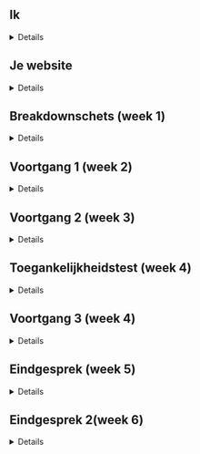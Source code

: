 
## Ik

<details>

### Auteur:
Daniël Vink

#### Je startniveau:
Rood

#### Je focus:
Bij deze website leg ik de focus neer op de surface plane
 
</details>





## Je website

<details>


### Je opdracht:
https://dierenparkamersfoort.nl/

#### Screenshot(s) van de eerste pagina (small screen): 
hier de naam van de pagina  
<img src="images/screenshot_voorpagina.png" width="375px" alt="omschrijving van de pagina">

#### Screenshot(s) van de tweede pagina (small screen):
hier de naam van de pagina  
<img src="images/screenshot_pagina2.png" width="375px" alt="omschrijving van de pagina">
 
</details>



## Breakdownschets (week 1)

<details>
De website kleineert bij 1200px width 992px width 768px width
### de hele pagina:
1200px
<img src="images/breakdown1200.png" width="375px" alt="breakdown van de hele pagina">
992px
<img src="images/breakdown992.png" width="375px" alt="breakdown van de hele pagina">
768px
<img src="images/breakdown768.png" width="375px" alt="breakdown van de hele pagina">
### dynamisch deel (bijv menu): 
 
<img src="images/menu768.png" width="375px" alt="breakdown van een dynamisch deel">
1200px menu
<img src="images/menu1200.png" width="375px" alt="breakdown van een dynamisch deel">
 
Hier twee schetsen van wanneer de website een breakdownpoint bereikt.
<img src="images/1200pxschets.png" width="375px" alt="breakdown schets">
<img src="images/1200pxschets.png" width="375px" alt="breakdown schets">

</details>





## Voortgang 1 (week 2)

<details>

### Stand van zaken
Ik vond het positioneren soms wel lastig. Het werkte soms gewoon niet. Ook heb ik veel moeite gehad met die media query. Om te begrijpen waarom de button bij 768 opeens verwdijnt. Maar dat werd dus met een media query gedaan.


### Agenda voor meeting
samen met je groepje opstellen

| Daniël     | student 2          | student 3    | student 4        |
| ---            | ---                | ---          | ---              |
| ik heb geen vragen | dit als er tijd is | nog een punt | dit wil ik zeker |
| ...            | ...                | ...          | ...              |


### Verslag van meeting
hier na afloop snel de uitkomsten van de meeting vastleggen

- HTML opmaken
- Niet te ver vooruitlopen.


</details>





## Voortgang 2 (week 3)

<details>


### Stand van zaken
Ik ben niet super erg opgeschoten deze week door omstandigheden. Ik moet nog flink aan de slag om alles af te krijgen.


### Agenda voor meeting
samen met je groepje opstellen

| Daniël     | student 2          | student 3    | student 4        |
| ---            | ---                | ---          | ---              |
| Ik heb geen vragen | dit als er tijd is | nog een punt | dit wil ik zeker |
| ...            | ...                | ...          | ...              |


### Verslag van meeting
hier na afloop snel de uitkomsten van de meeting vastleggen

Minder focussen op het responsive maken van de website want dit kost veel tijd. Focussen op de surface van de website.

</details>





## Toegankelijkheidstest (week 4)

<details>
Tijdens de 8e werkgroep zijn wij als klas een toegangkelijkheids test gaan ondernemen. Deze als functie om er achter te komen wat de toegangkelijkheid is van de huidige status van onze website. 

### Bevindingen
Lijst met bevindingen die ik heb gevonden:
 - Menu niet toegangkelijk voor een screenreader
 - Er misten veel alt tags binnen mijn HTML
 - het kleurcontrast is goed.
 - De website is toegankelijk voor mensen met Parkinson.
 - De verandering van kleur tijdens hoveren maakt interactieve elementen zichtbaar voor slechtzienden.

#### Menu niet toegangkelijk voor een screenreader

Op dit moment kan een screenreader nog niet optimaal werken op mijn website. De website is nog niet zo optimaal geprogrammeerd dat de screenreader deze goed kan lezen. Een voorbeeld hiervan is het menu. Deze kan niet worden opengeklapt waardoor een blind persoon die een screenreader gebruikt deze nooit zou kunnen gebruiken. De screenreader vind het element ook niet. Hier zal ik in de toekomst een verandering in gaan brengen.


#### Er missen alt tags

Tijdens het gebruiken van de screenreader ben ik erachter gekomen dat er veel alt tags ontbraken in mijn code. Dit zorgde ervoor dat een screenreader geen idee heeft wat er afgebeeld staat in een afbeelding. Hierdoor weet de gebruiker van een screenreader ook niet wat er afspeelt wat niet gebruikersvriendelijk is. Ik heb dit zo snel mogelijk aangepast. 


#### Het kleurcontrast is goed

Tijdens de les heb ik gebruik gemaakt van de aanwezige brillen. Door deze brillen te gebruiken ben ik erachter gekomen dat de verschillende elementen op mijn website goed te onderscheiden zijn van elkaar. Ook wanneer er sprake is van een wazig beeld of kleurenblindheid.


#### Website toegankelijk voor mensen met Parkinson 

Tijdens de les heb ik gebruik gemaakt van het apparaat wat je arm deed trillen. De website was vrijwel goed te besturen met het parkinson naboots apparaat. Echter waren alleen de kleine 'Lees meer' buttons iets moeilijker om aan te klikken. Dit maakt het misschien iets moeilijker maar het is voor alsnog goed te doen.

 
#### Verandering kleur interactieve elementen 

Door dat de kleur verandert van de meeste interactieve elementen is het voor slechtzienden gemakkelijker gemaakt om te herkennen wanneer een element interactief is. Dit zal ik onthouden om later ook toe te passen.
 
#### Conclusie

Mijn website is niet toegankelijk voor screenreaders. Dit zal ik in de toekomst nog moeten gaan verbeteren zodat dit ook toegankelijk is voor mensen met een beperking zoals blindheid. Wel kunnen mensen die wat slechter zien mijn website goed gebruiken en ook mensen met Parkinson. Echter denk ik dat het optimaal maken van een screenreader nog best complex kan zijn en ik moet hier dus ook nog veel over leren. Maar daar heb ik de tijd ook nog voor.

</details>





## Voortgang 3 (week 4)

<details>


### Stand van zaken
De stand van zaken is dat ik nog heel veel classes en div's gebruik. Dit mag echter niet waardoor ik dit nog moet gaan aanpassen.


### Agenda voor meeting
samen met je groepje opstellen

| student 1      | student 2          | student 3    | student 4        |
| ---            | ---                | ---          | ---              |
| Vragen of divs | en dit             | en ik dit    | en dan ik dat    |
| mogen en classes| dit als er tijd is | nog een punt | dit wil ik zeker |
| ...            | ...                | ...          | ...              |


### Verslag van meeting
hier na afloop snel de uitkomsten van de meeting vastleggen

Alle classes en divs wegwerken is wat ik nog moet doen. En de rest van de website afmaken, ook nog door de W3C validator halen.

</details>





## Eindgesprek (week 5)

<details>


### Stand van zaken
Ik ben tevreden met het eindresultaat wat ik heb mogen behalen. Na veel te hebben gestruggled ben ik toch terecht gekomen waar ik terecht wilde komen. Het is helaas niet gelukt om de website responsive te maken omdat hier heel veel tijd in ging zitten. En ik was al heel veel tijd kwijt aan het maken van de surface van de website.

### Screenshot(s)

<img src="images/eindresultaat1.png" alt="eindresultaat1">
 <img src="images/eindresultaat2.png" alt="eindresultaat2">
 <img src="images/eindresultaat3.png" alt="eindresultaat3">
 <img src="images/eindresultaat4.png" alt="eindresultaat4">
 <img src="images/eindresultaat5.png" alt="eindresultaat5">
 <img src="images/eindresultaat6.png" alt="eindresultaat6">

</details>


## Eindgesprek 2(week 6)

<details>
 
 
### Stand van zaken.
Ik heb deze weken hard gewerkt aan een nieuwe iteratie van mijn website. Ik moest nog enkele elementen toevoegen zoals states aan mijn buttons. Ik heb nu alle buttons interactief gemaakt waardoor de website echt tot leven komt. Wel zo prettig voor de gebruiker. Ook heb ik mijn verslag opgeknapt en nu ik nog wat interactieve elementen erbij heb gekregen. Zelf geprobeerd of deze toegankelijk genoeg zijn voor groepen die er problemen mee zouden kunnen ervaren.
 <img src="images/eindresultaat7.png" alt="eindresultaat7">
Hier is het navigatie element te zien waar nu een hover state op zit.
 <img src="images/eindresultaat8.png" alt="eindresultaat8">
In de volgende afbeelding wordt weergegeven hoe de buttons een diepere kleur krijgen en een pijltje wat beweegt. Dit maakt het voor de gebruiker duidelijk dat het een interactief element is.
 <img src="images/eindresultaat9.png" alt="eindresultaat9">
Dit geldt echter voor alle interactieve elementen, behalve het logo en de social media.
 

## Bronnenlijst

<details>


1. https://www.youtube.com/watch?v=zGiirUiWslI
2. https://www.youtube.com/watch?v=OtBpgtqrjyo
3. https://www.w3schools.com/cssref/sel_before.asp
4. https://www.w3schools.com/howto/howto_css_cards.asp
5. https://css-tricks.com/currentcolor/
6. https://developer.mozilla.org/en-US/docs/Web/CSS/aspect-ratio


</details>
